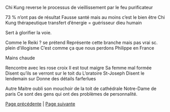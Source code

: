 Chi Kung reverse le processus de vieillissement par le feu purificateur

73 % n’ont pas de résultat
Fausse santé  mais au moins c’est le bien être
Chi Kung thérapeutique transfert d’énergie = guérisseur dieu humain

Sert à glorifier la voie.

Comme le Reiki ? se prétend 
Représente cette branche mais pas vrai sc. plein d’illogisme
C’est comme ça que nous perdons Philippe en France

Mains chaude

Rencontre avec les rose croix 
Il est tout maigre
Sa femme mal formée
Disent qu’ils se verront sur le toit du L’oratoire St-Joseph
Disent le lendemain sur Donne des détails farferlues

Autre Maitre oubli son mouchoir de la toit de cathédrale Notre-Dame de paris
Ce sont des gens qui ont des problèmes de personnalité.


[Page précédente](2024-02-04-11.md) | [Page suivante](2024-02-04-11.md)